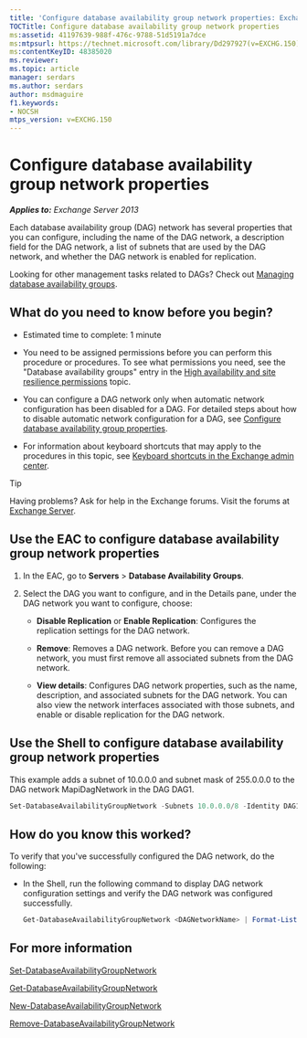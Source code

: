 ```yaml
---
title: 'Configure database availability group network properties: Exchange 2013 Help'
TOCTitle: Configure database availability group network properties
ms:assetid: 41197639-988f-476c-9788-51d5191a7dce
ms:mtpsurl: https://technet.microsoft.com/library/Dd297927(v=EXCHG.150)
ms:contentKeyID: 48385020
ms.reviewer: 
ms.topic: article
manager: serdars
ms.author: serdars
author: msdmaguire
f1.keywords:
- NOCSH
mtps_version: v=EXCHG.150
---
```


# Configure database availability group network properties

_**Applies to:** Exchange Server 2013_

Each database availability group (DAG) network has several properties that you can configure, including the name of the DAG network, a description field for the DAG network, a list of subnets that are used by the DAG network, and whether the DAG network is enabled for replication.

Looking for other management tasks related to DAGs? Check out [Managing database availability groups](managing-database-availability-groups-exchange-2013-help.md).

## What do you need to know before you begin?

- Estimated time to complete: 1 minute

- You need to be assigned permissions before you can perform this procedure or procedures. To see what permissions you need, see the "Database availability groups" entry in the [High availability and site resilience permissions](high-availability-and-site-resilience-permissions-exchange-2013-help.md) topic.

- You can configure a DAG network only when automatic network configuration has been disabled for a DAG. For detailed steps about how to disable automatic network configuration for a DAG, see [Configure database availability group properties](configure-database-availability-group-properties-exchange-2013-help.md).

- For information about keyboard shortcuts that may apply to the procedures in this topic, see [Keyboard shortcuts in the Exchange admin center](keyboard-shortcuts-in-the-exchange-admin-center-2013-help.md).

> [!TIP]
> Having problems? Ask for help in the Exchange forums. Visit the forums at [Exchange Server](https://social.technet.microsoft.com/forums/office/home?category=exchangeserver).

## Use the EAC to configure database availability group network properties

1. In the EAC, go to **Servers** \> **Database Availability Groups**.

2. Select the DAG you want to configure, and in the Details pane, under the DAG network you want to configure, choose:

   - **Disable Replication** or **Enable Replication**: Configures the replication settings for the DAG network.

   - **Remove**: Removes a DAG network. Before you can remove a DAG network, you must first remove all associated subnets from the DAG network.

   - **View details**: Configures DAG network properties, such as the name, description, and associated subnets for the DAG network. You can also view the network interfaces associated with those subnets, and enable or disable replication for the DAG network.

## Use the Shell to configure database availability group network properties

This example adds a subnet of 10.0.0.0 and subnet mask of 255.0.0.0 to the DAG network MapiDagNetwork in the DAG DAG1.

```powershell
Set-DatabaseAvailabilityGroupNetwork -Subnets 10.0.0.0/8 -Identity DAG1\MapiDagNetwork
```

## How do you know this worked?

To verify that you've successfully configured the DAG network, do the following:

- In the Shell, run the following command to display DAG network configuration settings and verify the DAG network was configured successfully.

  ```powershell
  Get-DatabaseAvailabilityGroupNetwork <DAGNetworkName> | Format-List
  ```

## For more information

[Set-DatabaseAvailabilityGroupNetwork](/powershell/module/exchange/Set-DatabaseAvailabilityGroupNetwork)

[Get-DatabaseAvailabilityGroupNetwork](/powershell/module/exchange/Get-DatabaseAvailabilityGroupNetwork)

[New-DatabaseAvailabilityGroupNetwork](/powershell/module/exchange/New-DatabaseAvailabilityGroupNetwork)

[Remove-DatabaseAvailabilityGroupNetwork](/powershell/module/exchange/Remove-DatabaseAvailabilityGroupNetwork)